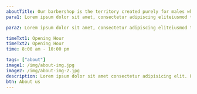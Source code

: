 ```yaml
---
aboutTitle: Our barbershop is the territory created purely for males who appreciate premium quality, time and flawless look.
para1: Lorem ipsum dolor sit amet, consectetur adipiscing eliteiusmod tempor incididunt ut labore et dolore magna aliqua. Qpsum suspendisse ultrices gravida. Risus commodo viverra maecenas accumsan lacus vel facilisis.

para2: Lorem ipsum dolor sit amet, consectetur adipiscing eliteiusmod tempor incididunt ut labore et dolore magna aliqua. Qpsum suspendisse ultrices gravida. Risus commodo viverra maecenas accumsan lacus vel facilisis.

timeTxt1: Opening Hour
timeTxt2: Opening Hour
time: 8:00 am - 10:00 pm

tags: ["about"]
image1: /img/about-img.jpg
image2: /img/about-img-2.jpg
description: Lorem ipsum dolor sit amet consectetur adipisicing elit. Fugit aspernatur quo debitis nesciunt nihil officia.
btn: About us
---
```

